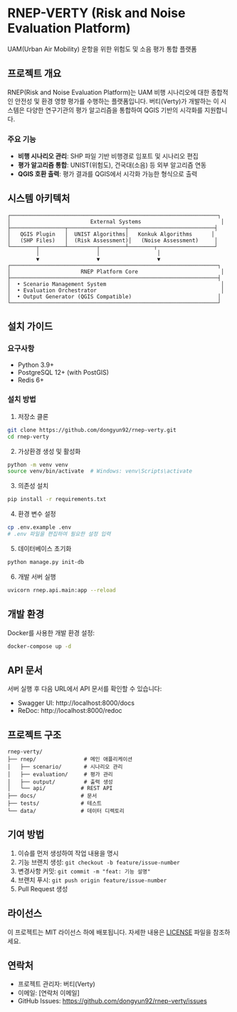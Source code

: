 # RNEP-VERTY (Risk and Noise Evaluation Platform)

UAM(Urban Air Mobility) 운항을 위한 위험도 및 소음 평가 통합 플랫폼

## 프로젝트 개요

RNEP(Risk and Noise Evaluation Platform)는 UAM 비행 시나리오에 대한 종합적인 안전성 및 환경 영향 평가를 수행하는 플랫폼입니다. 버티(Verty)가 개발하는 이 시스템은 다양한 연구기관의 평가 알고리즘을 통합하여 QGIS 기반의 시각화를 지원합니다.

### 주요 기능

- **비행 시나리오 관리**: SHP 파일 기반 비행경로 임포트 및 시나리오 편집
- **평가 알고리즘 통합**: UNIST(위험도), 건국대(소음) 등 외부 알고리즘 연동
- **QGIS 호환 출력**: 평가 결과를 QGIS에서 시각화 가능한 형식으로 출력

## 시스템 아키텍처

```
┌─────────────────────────────────────────────────────────────────┐
│                         External Systems                         │
├─────────────────┬──────────────────┬───────────────────────────┤
│   QGIS Plugin   │  UNIST Algorithms│   Konkuk Algorithms      │
│   (SHP Files)   │  (Risk Assessment)│   (Noise Assessment)     │
└────────┬────────┴─────────┬────────┴────────┬──────────────────┘
         │                  │                  │
         ▼                  ▼                  ▼
┌─────────────────────────────────────────────────────────────────┐
│                      RNEP Platform Core                          │
├─────────────────────────────────────────────────────────────────┤
│  • Scenario Management System                                    │
│  • Evaluation Orchestrator                                       │
│  • Output Generator (QGIS Compatible)                           │
└─────────────────────────────────────────────────────────────────┘
```

## 설치 가이드

### 요구사항

- Python 3.9+
- PostgreSQL 12+ (with PostGIS)
- Redis 6+

### 설치 방법

1. 저장소 클론
```bash
git clone https://github.com/dongyun92/rnep-verty.git
cd rnep-verty
```

2. 가상환경 생성 및 활성화
```bash
python -m venv venv
source venv/bin/activate  # Windows: venv\Scripts\activate
```

3. 의존성 설치
```bash
pip install -r requirements.txt
```

4. 환경 변수 설정
```bash
cp .env.example .env
# .env 파일을 편집하여 필요한 설정 입력
```

5. 데이터베이스 초기화
```bash
python manage.py init-db
```

6. 개발 서버 실행
```bash
uvicorn rnep.api.main:app --reload
```

## 개발 환경

Docker를 사용한 개발 환경 설정:

```bash
docker-compose up -d
```

## API 문서

서버 실행 후 다음 URL에서 API 문서를 확인할 수 있습니다:
- Swagger UI: http://localhost:8000/docs
- ReDoc: http://localhost:8000/redoc

## 프로젝트 구조

```
rnep-verty/
├── rnep/               # 메인 애플리케이션
│   ├── scenario/       # 시나리오 관리
│   ├── evaluation/     # 평가 관리
│   ├── output/         # 출력 생성
│   └── api/           # REST API
├── docs/              # 문서
├── tests/             # 테스트
└── data/              # 데이터 디렉토리
```

## 기여 방법

1. 이슈를 먼저 생성하여 작업 내용을 명시
2. 기능 브랜치 생성: `git checkout -b feature/issue-number`
3. 변경사항 커밋: `git commit -m "feat: 기능 설명"`
4. 브랜치 푸시: `git push origin feature/issue-number`
5. Pull Request 생성

## 라이선스

이 프로젝트는 MIT 라이선스 하에 배포됩니다. 자세한 내용은 [LICENSE](LICENSE) 파일을 참조하세요.

## 연락처

- 프로젝트 관리자: 버티(Verty)
- 이메일: [연락처 이메일]
- GitHub Issues: https://github.com/dongyun92/rnep-verty/issues